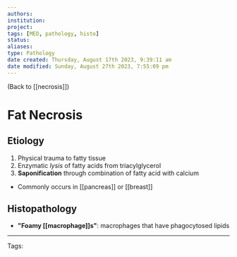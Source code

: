 ```yaml
---
authors: 
institution: 
project: 
tags: [MED, pathology, histo]
status: 
aliases: 
type: Pathology
date created: Thursday, August 17th 2023, 9:39:11 am
date modified: Sunday, August 27th 2023, 7:55:09 pm
---
```


(Back to [[necrosis]])

# Fat Necrosis

## Etiology
1. Physical trauma to fatty tissue
2. Enzymatic _lysis_ of fatty acids from triacylglycerol
3. **Saponification** through combination of fatty acid with calcium
- Commonly occurs in [[pancreas]] or [[breast]]
## Histopathology 
- **"Foamy [[macrophage]]s"**: macrophages that have phagocytosed lipids

---
Tags: